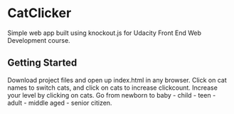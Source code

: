 # CatClicker

Simple web app built using knockout.js for Udacity Front End Web Development course.

## Getting Started

Download project files and open up index.html in any browser. Click on cat names to switch cats, and click on cats to increase clickcount. Increase your level by clicking on cats. Go from newborn to baby - child - teen - adult - middle aged - senior citizen.


